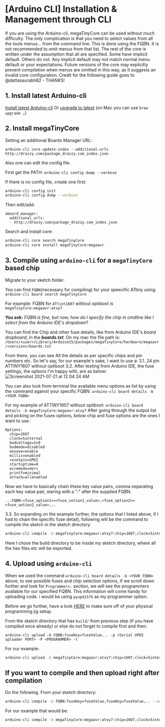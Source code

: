 # [Arduino CLI] Installation & Management through CLI
If you are using the Arduino-cli, megaTinyCore can be used without much difficulty. The only complication is that you need to select values from all the tools menus... from the command line. This is done using the FQBN. It is not recommended to omit menus from that list. The rest of the core is written under the assumption that all are specified. Some have implicit default. Others do not. Any implicit default may not match normal menu default or your expectations. Future versions of the core may explicitly prevent compilation when menus are omitted in this way, as it suggests an invalid core configuration.
Credit for the following guide goes to @dattasaurabh82 - THANKS!

## 1. Install latest Arduino-cli
[Install latest Arduino-cli](https://arduino.github.io/arduino-cli/latest/installation/)
Or
[upgrade to latest](https://arduino.github.io/arduino-cli/latest/UPGRADING/) (on Mac you can use `brew upgrade …`)

## 2. Install megaTinyCore
Setting an additional Boards Manager URL:

`arduino-cli core update-index --additional-urls http://drazzy.com/package_drazzy.com_index.json`

Also one can edit the config file.

First get the PATH:
`arduino-cli config dump --verbose`

If there is no config file, create one first:
```sh
arduino-cli config init
arduino-cli config dump --verbose
```
Then edit/add:
```text
aboard_manager:
  additional_urls:
  - http://drazzy.com/package_drazzy.com_index.json
```
Search and install core:
```sh
arduino-cli core search megaTinyCore
arduino-cli core install megaTinyCore:megaavr
```

## 3. Compile using `arduino-cli` for a `megaTinyCore` based chip
Migrate to your sketch folder.

You can find `FQBN`(necessary for compiling) for your speecific ATtiny using:
`arduino-cli board search megaTinyCore`

For example: FQBN for `ATtint1607` without optiboot is `megaTinyCore:megaavr:atxy7`

**You ask:** _FQBN is fine, but now, how do I specify the chip in cmdline like I select from the Arduino IDE's dropdown_?

You can find the Chip and other fuse details, like from Arduino IDE's _board dropboard_, in the **_boards.txt_**. On my mac the file path is: `/Users/<user>/Library/Arduino15/packages/megaTinyCore/hardware/megaavr/<version>/boards.txt`

From there, you can see All the details as per specific chips and pin numbers etc.
So let's say, for our example's sake, I want to use a:
3.1. 24 pin ATTINY1607 without optiboot
3.2. After testing from Arduino IDE, the fuse settings, the options I'm happy with, are as below:
![Screenshot 2021-07-21 at 12 04 24 AM](https://user-images.githubusercontent.com/4619862/126485512-83e0ff2a-48d6-4c63-86a7-12910361e4ef.png)

You can also look from terminal the available menu options as list by using the command against your specific FQBN:
`arduino-cli board details -b <YOUR FQBN>`

For my example of ATTINY1607 without optiboot: `arduino-cli board details -b megaTinyCore:megaavr:atxy7`
After going through the output list and picking on the fuses options, below chip and fuse options are the ones I want to use:
```text
Options:
  chip=1607
  clock=5internal
  bodvoltage=1v8
  bodmode=disabled
  eesave=enable
  millis=enabled
  resetpin=UPDI
  startuptime=0
  wiremode=mors
  printf=minimal
  attach=allenabled
```
Now we have to basically chain these key value pairs, comma separating each key value pair, staring with a ":" after the supplied FQBN.

`...FQBN:<fuse_uption1>=<fuse_uotion1_value>,<fuse_uption2>=<fuse_uotion2_value>,..`

3.3. So expanding on the example further, the options that I listed above, if I had to chain the specific fuse detail), following will be the command to compile the sketch in the sketch directory:

```sh
arduino-cli compile -b megaTinyCore:megaavr:atxy7:chip=1607,clock=5internal,bodvoltage=1v8,bodmode=disabled,eesave=enable,millis=enabled,resetpin=UPDI,startuptime=0,wiremode=mors,printf=minimal,attach=allenabled --output-dir ./build/
```
Here I chose the build directory to be inside my sketch directory, where all the hex files etc will be exported.


## 4. Upload using `arduino-cli`

When we used the command `arduino-cli board details -b <YOUR FQBN>` above, to see possible fuses and chip selection options, if we scroll down further and look for `Programmers:` section, we will see the programmers available for our specified FQBN. This information will come handy for uploading code.
i would be using `pyupdi57k` as my programmer option.

Before we go further, have a look [HERE](https://github.com/SpenceKonde/AVR-Guidance/blob/master/UPDI/jtag2updi.md) to make sure off of your physical programming jig setup.

From the sketch directory that has `build/` from previous step (if you have compiled once already) or else do not forget to compile first and then:

`arduino-cli upload -b FQBN:fuseKey=fuseValue,.. -p <Serial UPDI uploader PORT> -P <PROGRAMMER> -t`

For our example:

```sh
arduino-cli upload -b megaTinyCore:megaavr:atxy7:chip=1607,clock=5internal,bodvoltage=1v8,bodmode=disabled,eesave=enable,millis=enabled,resetpin=UPDI,startuptime=0,wiremode=mors,printf=minimal,attach=allenabled -p /dev/tty.usbserial-A10KHTR4 -P serialupdi -t
```

## If you want to compile and then upload right after compilation
Do the following. From your sketch directory:
```sh
arduino-cli compile -b FQBN:fuseKey=fuseValue,fuseKey=fuseValue,.. --output-dir ./build/ -u -p <Serial UPDI uploader PORT> -P <PROGRAMMER> -t
```
For our example that would be:
```sh
arduino-cli compile -b megaTinyCore:megaavr:atxy7:chip=1607,clock=5internal,bodvoltage=1v8,bodmode=disabled,eesave=enable,millis=enabled,resetpin=UPDI,startuptime=0,wiremode=mors,printf=minimal,attach=allenabled --output-dir ./build/ -u -p /dev/tty.usbserial-A10KHTR4 -P serialupdi -t
```
